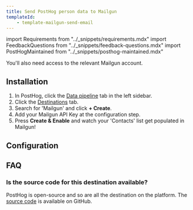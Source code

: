 ```yaml
---
title: Send PostHog person data to Mailgun
templateId:
    - template-mailgun-send-email
---
```


import Requirements from "../_snippets/requirements.mdx"
import FeedbackQuestions from "../_snippets/feedback-questions.mdx"
import PostHogMaintained from "../_snippets/posthog-maintained.mdx"

<Requirements />

You'll also need access to the relevant Mailgun account.

## Installation

1. In PostHog, click the [Data pipeline](https://us.posthog.com/pipeline/overview) tab in the left sidebar.
2. Click the [Destinations](https://us.posthog.com/pipeline/destinations) tab.
3. Search for 'Mailgun' and click **+ Create**.
4. Add your Mailgun API Key at the configuration step.
5. Press **Create & Enable** and watch your 'Contacts' list get populated in Mailgun!

<HideOnCDPIndex>

## Configuration

<TemplateParameters />

## FAQ

### Is the source code for this destination available?

PostHog is open-source and so are all the destination on the platform. The [source code](https://github.com/PostHog/posthog/blob/master/posthog/cdp/templates/mailgun/template_mailgun.py) is available on GitHub.

<PostHogMaintained />

<FeedbackQuestions />

</HideOnCDPIndex>